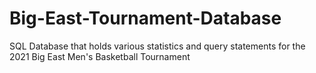 # Big-East-Tournament-Database
SQL Database that holds various statistics and query statements for the 2021 Big East Men's Basketball Tournament
